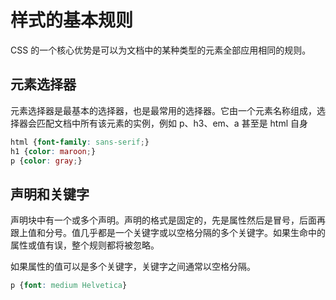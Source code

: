 # 样式的基本规则

CSS 的一个核心优势是可以为文档中的某种类型的元素全部应用相同的规则。

## 元素选择器

元素选择器是最基本的选择器，也是最常用的选择器。它由一个元素名称组成，选择器会匹配文档中所有该元素的实例，例如 p、h3、em、a 甚至是 html 自身

```CSS
html {font-family: sans-serif;}
h1 {color: maroon;}
p {color: gray;}
```

## 声明和关键字

声明块中有一个或多个声明。声明的格式是固定的，先是属性然后是冒号，后面再跟上值和分号。值几乎都是一个关键字或以空格分隔的多个关键字。如果生命中的属性或值有误，整个规则都将被忽略。

如果属性的值可以是多个关键字，关键字之间通常以空格分隔。

```CSS
p {font: medium Helvetica}
```
